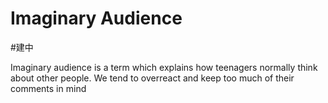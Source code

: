 # Imaginary Audience
#建中 

Imaginary audience is a term which explains how teenagers normally think about other people. We tend to overreact and keep too much of their comments in mind